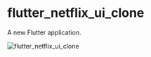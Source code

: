 # flutter_netflix_ui_clone

A new Flutter application.


![flutter_netflix_ui_clone](../images/flutter_netflix_ui_clone.gif "Flutter Netflix Clone")
